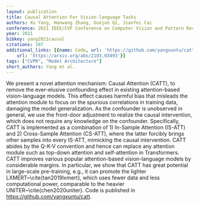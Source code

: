 ```yaml
---
layout: publication
title: Causal Attention For Vision-language Tasks
authors: Xu Yang, Hanwang Zhang, Guojun Qi, Jianfei Cai
conference: 2021 IEEE/CVF Conference on Computer Vision and Pattern Recognition (CVPR)
year: 2021
bibkey: yang2021causal
citations: 107
additional_links: [{name: Code, url: 'https://github.com/yangxuntu/catt'}, {name: Paper,
    url: 'https://arxiv.org/abs/2103.03493'}]
tags: ["CVPR", "Model Architecture"]
short_authors: Yang et al.
---
```

We present a novel attention mechanism: Causal Attention (CATT), to remove
the ever-elusive confounding effect in existing attention-based vision-language
models. This effect causes harmful bias that misleads the attention module to
focus on the spurious correlations in training data, damaging the model
generalization. As the confounder is unobserved in general, we use the
front-door adjustment to realize the causal intervention, which does not
require any knowledge on the confounder. Specifically, CATT is implemented as a
combination of 1) In-Sample Attention (IS-ATT) and 2) Cross-Sample Attention
(CS-ATT), where the latter forcibly brings other samples into every IS-ATT,
mimicking the causal intervention. CATT abides by the Q-K-V convention and
hence can replace any attention module such as top-down attention and
self-attention in Transformers. CATT improves various popular attention-based
vision-language models by considerable margins. In particular, we show that
CATT has great potential in large-scale pre-training, e.g., it can promote the
lighter LXMERT~\cite\{tan2019lxmert\}, which uses fewer data and less
computational power, comparable to the heavier UNITER~\cite\{chen2020uniter\}.
Code is published in https://github.com/yangxuntu/catt.